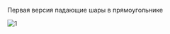 Первая версия падающие шары в прямоугольнике

![1](https://github.com/Patrik1352/drop_balls/assets/144487759/1f153f76-a458-4805-9c45-f1ad5cd797f5)
